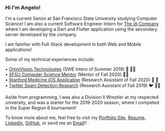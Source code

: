 ### Hi I'm Angelo!

I'm a current Senior at San Francisco State University studying Computer Science! 
I am also a current Software Engineer Intern for [The @ Company](https://atsign.com/home) where I am 
developing a Dart and Flutter application using the secondary server developed by the company.

I am familiar with Full-Stack development in both Web and Mobile applications!

Some of my technical experiences include:

• [OmniVision Technologies](https://www.ovt.com/) (SWE Intern of Summer 2019) 📸 👨‍💻 <br />
• [SFSU Computer Science Mentor](https://cs.sfsu.edu/) (Mentor of Fall 2020) 👨‍🏫 <br />
• [Stanford Medicine iOS Application](https://cs.sfsu.edu/) (Research Assistant of Fall 2020) 🌲 💊 <br />
• [Twitter Spam Detection Research](https://cs.sfsu.edu/) (Research Assistant of Fall 2019) 🐦 👨‍💻 <br />

Aside from programming, I was also a Division II Wrestler at my respected university, and was a starter
for the 2019-2020 season, where I competed in the Super Region 6 tournament!

To know more about me, feel free to visit my [Portfolio Site](https://angiereyes99.github.io/), [Resume](https://angiereyes99.github.io/files/Angelo_Reyes_Resume.pdf), [Linkedin](https://www.linkedin.com/in/angelo-reyes/), [GitHub](https://github.com/angiereyes99), or send me an [Email](mailto:areyes24@mail.sfsu.edu)!!